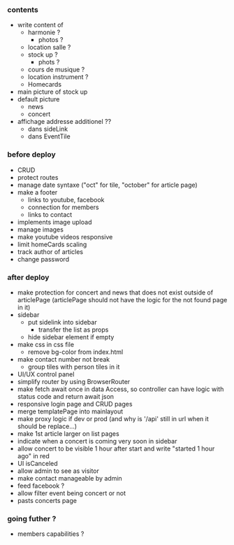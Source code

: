 ### contents

- write content of
  - harmonie ?
    - photos ?
  - location salle ?
  - stock up ?
    - phots ?
  - cours de musique ?
  - location instrument ?
  - Homecards
- main picture of stock up
- default picture
  - news
  - concert
- affichage addresse additionel ??
  - dans sideLink
  - dans EventTile

### before deploy

- CRUD
- protect routes
- manage date syntaxe ("oct" for tile, "october" for article page)
- make a footer
  - links to youtube, facebook
  - connection for members
  - links to contact
- implements image upload
- manage images
- make youtube videos responsive
- limit homeCards scaling
- track author of articles
- change password

### after deploy

- make protection for concert and news that does not exist outside of articlePage (articlePage should not have the logic for the not found page in it)
- sidebar
  - put sidelink into sidebar
    - transfer the list as props
  - hide sidebar element if empty
- make css in css file
  - remove bg-color from index.html
- make contact number not break
  - group tiles with person tiles in it
- UI/UX control panel
- simplify router by using BrowserRouter
- make fetch await once in data Access, so controller can have logic with status code and return await json
- responsive login page and CRUD pages
- merge templatePage into mainlayout
- make proxy logic if dev or prod (and why is '/api' still in url when it should be replace...)
- make 1st article larger on list pages
- indicate when a concert is coming very soon in sidebar
- allow concert to be visible 1 hour after start and write "started 1 hour ago" in red
- UI isCanceled
- allow admin to see as visitor
- make contact manageable by admin
- feed facebook ?
- allow filter event being concert or not
- pasts concerts page

### going futher ?

- members capabilities ?